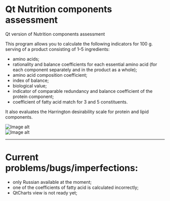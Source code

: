 # Qt Nutrition components assessment  

Qt version of Nutrition components assessment  

This program allows you to calculate the following indicators for 100 g. serving of a product consisting of 1–5 ingredients: 
- amino acids; 
- rationality and balance coefficients for each essential amino acid (for each component separately and in the product as a whole);
- amino acid composition coefficient; 
- index of balance;
- biological value; 
- indicator of comparable redundancy and balance coefficient of the protein component; 
- coefficient of fatty acid match for 3 and 5 constituents.  

It also evaluates the Harrington desirability scale for protein and lipid components.

 ![Image alt](https://github.com/vaedermakar/QtNutrition_components_assessment/raw/master/Images/image1.png)  
 ![Image alt](https://github.com/vaedermakar/QtNutrition_components_assessment/raw/master/Images/image2.png)
 
 ---
 # Current problems/bugs/imperfections:  
- only Russian available at the moment;
- one of the coefficients of fatty acid is calculated incorrectly;
- QtCharts view is not ready yet;


